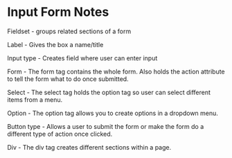 
# Input Form Notes

Fieldset - groups related sections of a form

Label - Gives the box a name/title

Input type - Creates field where user can enter input

Form - The form tag contains the whole form. Also holds the action attribute to tell the form what to do once submitted.

Select - The select tag holds the option tag so user can select different items from a menu.

Option - The option tag allows you to create options in a dropdown menu.

Button type - Allows a user to submit the form or make the form do a different type of action once clicked.

Div - The div tag creates different sections within a page.
